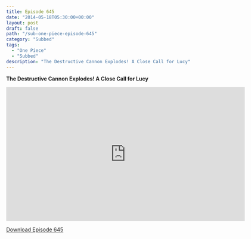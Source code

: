 ```yaml
---
title: Episode 645
date: "2014-05-18T05:30:00+00:00"
layout: post
draft: false
path: "/sub-one-piece-episode-645"
category: "Subbed"
tags:
  - "One Piece"
  - "Subbed"
description: "The Destructive Cannon Explodes! A Close Call for Lucy"
---
```


**The Destructive Cannon Explodes! A Close Call for Lucy**

<iframe width="640" height="360" src="https://www.rapidvideo.com/e/G6FRPG3P0X" frameborder="0" marginwidth=0 marginheight=0 scrolling=no allowfullscreen></iframe>

<a href="http://ouo.io/qs/eCodkFEQ?s=https://rapidvid.to/d/https://www.rapidvideo.com/e/G6FRPG3P0X">Download Episode 645</a>
